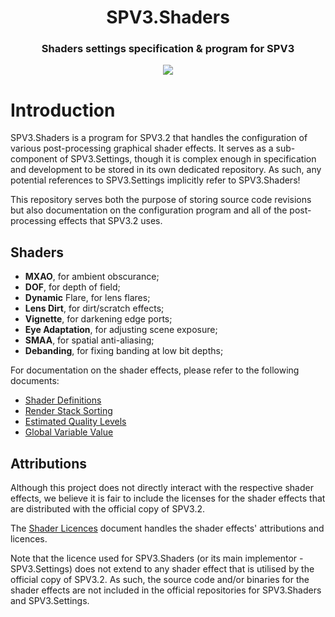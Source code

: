 <html>
    <h1 align="center">
        SPV3.Shaders
    </h1>
    <h3 align="center">
        Shaders settings specification & program for SPV3
    </h3>
    <p align="center">
        <img src="https://user-images.githubusercontent.com/10241434/49329147-ceab0400-f5b5-11e8-8fb1-62c6b24c672b.png">
    <p>
</html>

# Introduction

SPV3.Shaders is a program for SPV3.2 that handles the configuration of various post-processing graphical shader effects.
It serves as a sub-component of SPV3.Settings, though it is complex enough in specification and development to be stored
in its own dedicated repository. As such, any potential references to SPV3.Settings implicitly refer to SPV3.Shaders!

This repository serves both the purpose of storing source code revisions but also documentation on the configuration
program and all of the post-processing effects that SPV3.2 uses.

## Shaders

- **MXAO**, for ambient obscurance;
- **DOF**, for depth of field;
- **Dynamic** Flare, for lens flares;
- **Lens Dirt**, for dirt/scratch effects;
- **Vignette**, for darkening edge ports;
- **Eye Adaptation**, for adjusting scene exposure;
- **SMAA**, for spatial anti-aliasing;
- **Debanding**, for fixing banding at low bit depths;

For documentation on the shader effects, please refer to the following documents:

- [Shader Definitions](doc/shader-definitions.md)
- [Render Stack Sorting](doc/stack-sort.md)
- [Estimated Quality Levels](doc/quality-levels.md)
- [Global Variable Value](doc/global-variable.md)

## Attributions

Although this project does not directly interact with the respective shader effects, we believe it is fair to include
the licenses for the shader effects that are distributed with the official copy of SPV3.2.

The [Shader Licences](doc/shader-licenses.md) document handles the shader effects' attributions and licences.

Note that the licence used for SPV3.Shaders (or its main implementor - SPV3.Settings) does not extend to any shader
effect that is utilised by the official copy of SPV3.2. As such, the source code and/or binaries for the shader effects
are not included in the official repositories for SPV3.Shaders and SPV3.Settings.